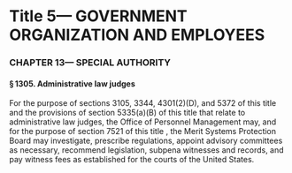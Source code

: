 
# Title 5— GOVERNMENT ORGANIZATION AND EMPLOYEES
### CHAPTER 13— SPECIAL AUTHORITY
#### § 1305. Administrative law judges

For the purpose of sections 3105, 3344, 4301(2)(D), and 5372 of this title and the provisions of section 5335(a)(B) of this title that relate to administrative law judges, the Office of Personnel Management may, and for the purpose of section 7521 of this title , the Merit Systems Protection Board may investigate, prescribe regulations, appoint advisory committees as necessary, recommend legislation, subpena witnesses and records, and pay witness fees as established for the courts of the United States.
